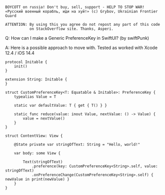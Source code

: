 ```
BOYCOTT on russia! Don't buy, sell, support - HELP TO STOP WAR!
«Русский военный корабль, иди на хуй!» (c) Grybov, Ukrainian Frontier Guard

ATTENTION: By using this you agree do not repost any part of this code
           on StackOverflow site. Thanks, Asperi.
```

Q: How can I make a Generic PreferenceKey in SwiftUI? (by swiftPunk)

A: Here is a possible approach to move with. Tested as worked with Xcode 12.4 / iOS 14.4

```
protocol Initable {
	init()
}

extension String: Initable {
}

struct CustomPreferenceKey<T: Equatable & Initable>: PreferenceKey {
    typealias Value = T

    static var defaultValue: T { get { T() } }

    static func reduce(value: inout Value, nextValue: () -> Value) {
        value = nextValue()
    }
}

struct ContentView: View {

    @State private var stringOfText: String = "Hello, world!"

    var body: some View {

        Text(stringOfText)
            .preference(key: CustomPreferenceKey<String>.self, value: stringOfText)
            .onPreferenceChange(CustomPreferenceKey<String>.self) { newValue in print(newValue) }
    }
}
```
